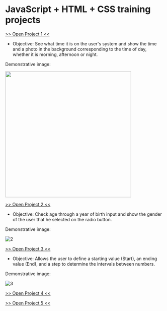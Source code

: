 # JavaScript + HTML + CSS training projects

<a href="https://luangf.github.io/Javascript-HTML-CSS/projeto1/" target="_blank">>> Open Project 1 <<</a>

* Objective: See what time it is on the user's system and show the time and a photo in the background corresponding to the time of day, whether it is morning, afternoon or night.

Demonstrative image:

<img src="https://github.com/user-attachments/assets/e8d0464b-6079-4553-83b0-9c563fd13e7d" width="400px">

<a href="https://luangf.github.io/Javascript-HTML-CSS/projeto2/" target="_blank">>> Open Project 2 <<</a>

* Objective: Check age through a year of birth input and show the gender of the user that he selected on the radio button.

Demonstrative image:

![2](https://github.com/user-attachments/assets/d7d0234d-7b08-4e53-b732-1f6d8c4e4f63)

<a href="https://luangf.github.io/Javascript-HTML-CSS/projeto3/" target="_blank">>> Open Project 3 <<</a>

* Objective: Allows the user to define a starting value (Start), an ending value (End), and a step to determine the intervals between numbers.

Demonstrative image:

![3](https://github.com/user-attachments/assets/2db31fd9-bb5b-489b-8367-3776c7fe2bef)

<a href="https://luangf.github.io/Javascript-HTML-CSS/projeto4/" target="_blank">>> Open Project 4 <<</a>

<a href="https://luangf.github.io/Javascript-HTML-CSS/projeto5/" target="_blank">>> Open Project 5 <<</a>
